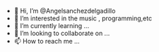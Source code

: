 - 👋 Hi, I’m @Angelsanchezdelgadillo
- 👀 I’m interested in the music , programming,etc
- 🌱 I’m currently learning ...
- 💞️ I’m looking to collaborate on ...
- 📫 How to reach me ...

<!---
Angelsanchezdelgadillo/Angelsanchezdelgadillo is a ✨ special ✨ repository because its `README.md` (this file) appears on your GitHub profile.
You can click the Preview link to take a look at your changes.
--->
